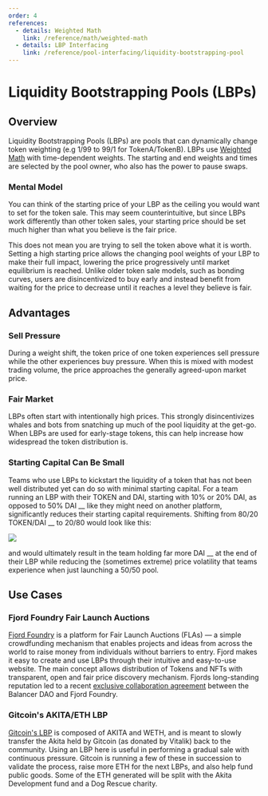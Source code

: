 ```yaml
---
order: 4
references:
  - details: Weighted Math
    link: /reference/math/weighted-math
  - details: LBP Interfacing
    link: /reference/pool-interfacing/liquidity-bootstrapping-pool
---
```

# Liquidity Bootstrapping Pools (LBPs)

## Overview

Liquidity Bootstrapping Pools (LBPs) are pools that can dynamically change token weighting (e.g 1/99 to 99/1 for TokenA/TokenB). LBPs use [Weighted Math](/reference/math/weighted-math.md) with time-dependent weights. The starting and end weights and times are selected by the pool owner, who also has the power to pause swaps.

### Mental Model

You can think of the starting price of your LBP as the ceiling you would want to set for the token sale. This may seem counterintuitive, but since LBPs work differently than other token sales, your starting price should be set much higher than what you believe is the fair price.

This does not mean you are trying to sell the token above what it is worth. Setting a high starting price allows the changing pool weights of your LBP to make their full impact, lowering the price progressively until market equilibrium is reached. Unlike older token sale models, such as bonding curves, users are disincentivized to buy early and instead benefit from waiting for the price to decrease until it reaches a level they believe is fair.

## Advantages

### Sell Pressure

During a weight shift, the token price of one token experiences sell pressure while the other experiences buy pressure. When this is mixed with modest trading volume, the price approaches the generally agreed-upon market price.

### Fair Market

LBPs often start with intentionally high prices. This strongly disincentivizes whales and bots from snatching up much of the pool liquidity at the get-go. When LBPs are used for early-stage tokens, this can help increase how widespread the token distribution is.

### Starting Capital Can Be Small

Teams who use LBPs to kickstart the liquidity of a token that has not been well distributed yet can do so with minimal starting capital. For a team running an LBP with their TOKEN and DAI, starting with 10% or 20% DAI, as opposed to 50% DAI __ like they might need on another platform, significantly reduces their starting capital requirements. Shifting from 80/20 TOKEN/DAI __ to 20/80 would look like this:

![](https://lh3.googleusercontent.com/jJSoUvPnPwQFAEemsJlKZctFspEJrRQhRIncmoaaq5a6\_CzyXssVwokti4HQQyIBqVcv5GG9bMKDplrAaDIC3MkdFoVJAprLHu\_NhTSWW4GEoMRe3mUhFnB0lG3kVqIGvjK7aGJD=s0)

and would ultimately result in the team holding far more DAI __ at the end of their LBP while reducing the (sometimes extreme) price volatility that teams experience when just launching a 50/50 pool.

## Use Cases

### Fjord Foundry Fair Launch Auctions

[Fjord Foundry](https://fjordfoundry.com/pools) is a platform for Fair Launch Auctions (FLAs) — a simple crowdfunding mechanism that enables projects and ideas from across the world to raise money from individuals without barriers to entry. Fjord makes it easy to create and use LBPs through their intuitive and easy-to-use website. The main concept allows distribution of Tokens and NFTs with transparent, open and fair price discovery mechanism. Fjords long-standing reputation led to a recent [exclusive collaboration agreement](https://snapshot.org/#/balancer.eth/proposal/0xcc065f373e15a264e1647bc794a4a83039fc4d377a69875ec828eb0148faa4ba) between the Balancer DAO and Fjord Foundry.

### Gitcoin's AKITA/ETH LBP

[Gitcoin's LBP](https://copperlaunch.com/pools/0xC065798F227b49C150bCDC6CDc43149A12c4d757) is composed of AKITA and WETH, and is meant to slowly transfer the Akita held by Gitcoin (as donated by Vitalik) back to the community. Using an LBP here is useful in performing a gradual sale with continuous pressure. Gitcoin is running a few of these in succession to validate the process, raise more ETH for the next LBPs, and also help fund public goods. Some of the ETH generated will be split with the Akita Development fund and a Dog Rescue charity.
